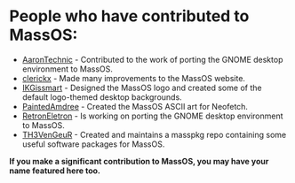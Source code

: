 # People who have contributed to MassOS:

- [AaronTechnic](https://github.com/AaronTechnic) - Contributed to the work of porting the GNOME desktop environment to MassOS.
- [clerickx](https://github.com/clerickx) - Made many improvements to the MassOS website.
- [IKGissmart](https://github.com/IKGissmart) - Designed the MassOS logo and created some of the default logo-themed desktop backgrounds.
- [PaintedAmdree](https://github.com/PaintedAmdree) - Created the MassOS ASCII art for Neofetch.
- [RetronEletron](https://github.com/RetronEletron) - Is working on porting the GNOME desktop environment to MassOS.
- [TH3VenGeuR](https://github.com/TH3VenGeuR) - Created and maintains a masspkg repo containing some useful software packages for MassOS.

**If you make a significant contribution to MassOS, you may have your name featured here too.**
